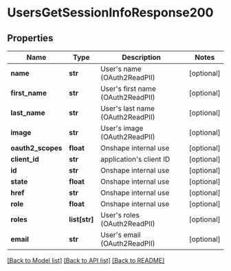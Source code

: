 # UsersGetSessionInfoResponse200

## Properties
Name | Type | Description | Notes
------------ | ------------- | ------------- | -------------
**name** | **str** | User&#39;s name (OAuth2ReadPII) | [optional] 
**first_name** | **str** | User&#39;s first name (OAuth2ReadPII) | [optional] 
**last_name** | **str** | User&#39;s last name (OAuth2ReadPII) | [optional] 
**image** | **str** | User&#39;s image (OAuth2ReadPII) | [optional] 
**oauth2_scopes** | **float** | Onshape internal use | [optional] 
**client_id** | **str** | application&#39;s client ID | [optional] 
**id** | **str** | Onshape internal use | [optional] 
**state** | **float** | Onshape internal use | [optional] 
**href** | **str** | Onshape internal use | [optional] 
**role** | **float** | Onshape internal use | [optional] 
**roles** | **list[str]** | User&#39;s roles (OAuth2ReadPII) | [optional] 
**email** | **str** | User&#39;s email (OAuth2ReadPII) | [optional] 

[[Back to Model list]](../README.md#documentation-for-models) [[Back to API list]](../README.md#documentation-for-api-endpoints) [[Back to README]](../README.md)



